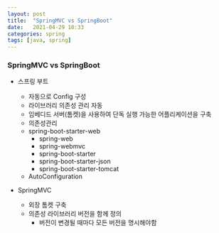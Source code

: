 ```yaml
---
layout: post
title:  "SpringMVC vs SpringBoot"
date:   2021-04-29 10:33
categories: spring
tags: [java, spring]
---
```

### SpringMVC vs SpringBoot

* 스프링 부트
    - 자동으로 Config 구성
    - 라이브러리 의존성 관리 자동
    - 임베디드 서버(톰켓)을 사용하여 단독 실행 가능한 어플리케이션을 구축
    - 의존성관리
    - spring-boot-starter-web
        - spring-web
        - spring-webmvc
        - spring-boot-starter
        - spring-boot-starter-json
        - spring-boot-starter-tomcat
    - AutoConfiguration

* SpringMVC
    - 외장 톰켓 구축
    - 의존성 라이브러리 버전을 함께 정의
        - 버전이 변경될 때마다 모든 버전을 명시해야함
